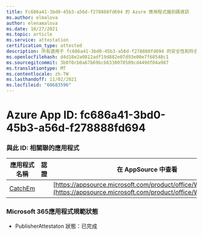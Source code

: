 ```yaml
---
title: Fc686a41-3bd0-45b3-a56d-f278888fd694 的 Azure 應用程式識別碼資訊
ms.author: elmalova
author: elenamalova
ms.date: 10/27/2021
ms.topic: article
ms.service: attestation
certification_type: attested
description: 所有適用于 fc686a41-3bd0-45b3-a56d-f278888fd694 的安全性和符合性資訊資訊。
ms.openlocfilehash: d4d18e2a0812adf19d882e07d93e00e7f68548c1
ms.sourcegitcommit: 3b0f0cb0a67b69bcb6330078509cd449df04a987
ms.translationtype: MT
ms.contentlocale: zh-TW
ms.lasthandoff: 11/02/2021
ms.locfileid: "60683596"
---
```

# <a name="azure-app-id-fc686a41-3bd0-45b3-a56d-f278888fd694"></a>Azure App ID: fc686a41-3bd0-45b3-a56d-f278888fd694


### <a name="apps-associated-with-this-id"></a>與此 ID: 相關聯的應用程式
| **應用程式名稱** | **認證** | **在 AppSource 中查看** |
|--------------|---------------|-----------------------|
| [CatchEm](https://docs.microsoft.com/microsoft-365-app-certification/forward/WA200002639) |  | [https://appsource.microsoft.com/product/office/WA200002639](https://appsource.microsoft.com/product/office/WA200002639) |

### <a name="microsoft-365-app-compliance-status"></a>Microsoft 365應用程式規範狀態
- PublisherAttestaton 狀態：已完成
